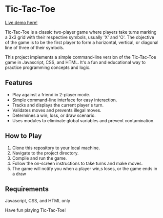 # Tic-Tac-Toe

[Live demo here!](https://h-yau.github.io/tic-tac-toe/)

Tic-Tac-Toe is a classic two-player game where players take turns marking a 3x3 grid with their respective symbols, usually 'X' and 'O'. The objective of the game is to be the first player to form a horizontal, vertical, or diagonal line of three of their symbols.

This project implements a simple command-line version of the Tic-Tac-Toe game in Javascript, CSS, and HTML. It's a fun and educational way to practice programming concepts and logic.

## Features

- Play against a friend in 2-player mode.
- Simple command-line interface for easy interaction.
- Tracks and displays the current player's turn.
- Validates moves and prevents illegal moves.
- Determines a win, loss, or draw scenario.
- Uses modules to eliminate global variables and prevent contamination.

## How to Play

1. Clone this repository to your local machine.
2. Navigate to the project directory.
3. Compile and run the game.
4. Follow the on-screen instructions to take turns and make moves.
5. The game will notify you when a player win,s loses, or the game ends in a draw

## Requirements
Javascript, CSS, and HTML only


Have fun playing Tic-Tac-Toe!


